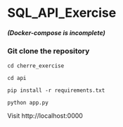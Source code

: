 # SQL_API_Exercise

##### (Docker-compose is incomplete)

### Git clone the repository

```
cd cherre_exercise

cd api

pip install -r requirements.txt

python app.py
```

Visit http://localhost:0000

